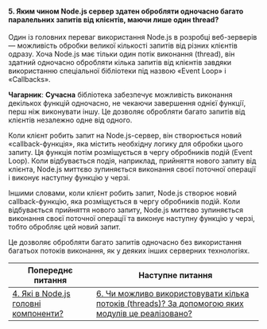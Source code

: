 #### 5. Яким чином Node.js сервер здатен обробляти одночасно багато паралельних запитів від клієнтів, маючи лише один thread?

Один із головних переваг використання Node.js в розробці веб-зерверів — можливість обробки великої кількості запитів від різних клієнтів одразу. Хоча Node.js має тільки один потік виконання (thread), він здатний одночасно обробляти кілька запитів від клієнтів завдяки використанню спеціальної бібліотеки під назвою «Event Loop» і «Callbacks».

**Чагарник**: **Сучасна** бібліотека забезпечує можливість виконання декількох функцій одночасно, не чекаючи завершення однієї функції, перш ніж виконувати іншу. Це дозволяє обробляти багато запитів від клієнтів незалежно одне від одного.

Коли клієнт робить запит на Node.js-сервер, він створюється новий «callback-функція», яка містить необхідну логику для обробки цього запиту. Ця функція потім розміщується в чергу обробників подій (Event Loop). Коли відбувається подія, наприклад, прийняття нового запиту від клієнта, Node.js миттєво зупиняється виконання своєї поточної операції і виконує наступну функцію у черзі.

Іншими словами, коли клієнт робить запит, Node.js створює новий callback-функцію, яка розміщується в чергу обробників подій. Коли відбувається прийняття нового запиту, Node.js миттєво зупиняється виконання своєї поточної операції та виконує наступну функцію у черзі, тобто обробляє цей новий запит.

Це дозволяє обробляти багато запитів одночасно без використання багатьох потоків виконання, як у деяких інших серверних технологіях.

| Попереднє питання | Наступне питання |
|---|---|
| [4. Які в Node.js головні компоненти?](./junior/nodejs/what-are-the-main-components-of-a-nodejs-application.md)  | [6. Чи можливо використовувати кілька потоків (threads)? За допомогою яких модулів це реалізовано?](./junior/nodejs/is-it-possible-to-use-multiple-threads-how-is-this-implemented-with-which-modules.md) |